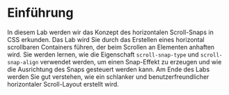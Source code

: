 # Einführung

In diesem Lab werden wir das Konzept des horizontalen Scroll-Snaps in CSS erkunden. Das Lab wird Sie durch das Erstellen eines horizontal scrollbaren Containers führen, der beim Scrollen an Elementen anhaften wird. Sie werden lernen, wie die Eigenschaft `scroll-snap-type` und `scroll-snap-align` verwendet werden, um einen Snap-Effekt zu erzeugen und wie die Ausrichtung des Snaps gesteuert werden kann. Am Ende des Labs werden Sie gut verstehen, wie ein schlanker und benutzerfreundlicher horizontaler Scroll-Layout erstellt wird.

